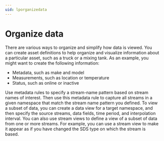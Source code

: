 ```yaml
---
uid: lporganizedata
---
```


# Organize data

There are various ways to organize and simplify how data is viewed. You can create asset definitions to help organize and visualize information about a particular asset, such as a truck or a mixing tank. As an example, you might want to create the following information:

+ Metadata, such as make and model
+ Measurements, such as location or temperature
+ Status, such as online or inactive

Use metadata rules to specify a stream-name pattern based on stream names of interest. Then use this metadata rule to capture all streams in a given namespace that match the stream name pattern you defined. To view a subset of data, you can create a data view for a target namespace, and then specify the source streams, data fields, time period, and interpolation interval. You can also use stream views to define a view of a subset of data from one or more streams. For example, you can use a stream view to make it appear as if you have changed the SDS type on which the stream is based.
